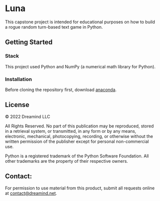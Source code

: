 # Luna
This capstone project is intended for educational purposes on how to build a rogue random turn-based text game in Python.

## Getting Started

### Stack
This project used Python and NumPy (a numerical math library for Python).

### Installation
Before cloning the repository first, download [anaconda](https://www.anaconda.com/products/distribution/start-coding-immediately).


## License
© 2022 Dreamind LLC

All Rights Reserved. No part of this publication may be reproduced, stored in a retrieval system, or transmitted, in any form or by any means, electronic, mechanical, photocopying, recording, or otherwise without the written permission of the publisher except for personal non-commercial use.

Python is a registered trademark of the Python Software Foundation.
All other trademarks are the property of their respective owners.

## Contact:
For permission to use material from this product, submit all requests online at contact@dreamind.net.

